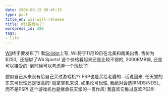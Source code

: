 ```yaml
---
date: 2006-09-15 09:45:33
type: post
title_en: wii-will-release
title: Wii要发布了!
wordpress_id: 289
tags:
- life
---
```


[Wii](http://wii.com/)终于要发布了! 看[Solidot](http://solidot.org/)上写, Wii将于11月19日在北美和南美出售, 售价为$250,  还捆绑了Wii Sports! 这个价格看起来还是比较不错的, 2000RMB嘛, 还是可以接受的! 到时候可以考虑弄一个玩玩了!

貌似自己从来没有给自己买过游戏机?? PSP也是买给老婆的...话说回来, 任天堂的东东可玩性还是很高的! 就拿掌机来说, 如果论可玩性, 我绝对会选择NDS/NDSL, 而不是PSP! 这个游戏机也是继承任天堂的一贯作风! 我喜欢它胜过喜欢PS3!!!
